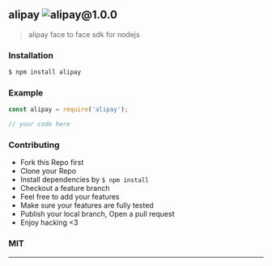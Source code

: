 ## alipay ![alipay@1.0.0](https://img.shields.io/npm/v/alipay.svg)

> alipay face to face sdk for nodejs

### Installation

```bash
$ npm install alipay
```

### Example

```js
const alipay = require('alipay');

// your code here

```

### Contributing
- Fork this Repo first
- Clone your Repo
- Install dependencies by `$ npm install`
- Checkout a feature branch
- Feel free to add your features
- Make sure your features are fully tested
- Publish your local branch, Open a pull request
- Enjoy hacking <3

### MIT

---